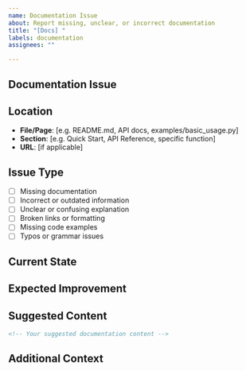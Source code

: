 ```yaml
---
name: Documentation Issue
about: Report missing, unclear, or incorrect documentation
title: "[Docs] "
labels: documentation
assignees: ""

---
```


## Documentation Issue
<!-- Describe what documentation needs to be added, updated, or fixed -->

## Location
<!-- Where is this documentation issue? -->
- **File/Page**: [e.g. README.md, API docs, examples/basic_usage.py]
- **Section**: [e.g. Quick Start, API Reference, specific function]
- **URL**: [if applicable]

## Issue Type
<!-- Check the type that best describes this issue -->
- [ ] Missing documentation
- [ ] Incorrect or outdated information
- [ ] Unclear or confusing explanation
- [ ] Broken links or formatting
- [ ] Missing code examples
- [ ] Typos or grammar issues

## Current State
<!-- What does the current documentation say (if anything)? -->
<!-- You can quote the problematic text or describe what's missing -->

## Expected Improvement
<!-- What should the documentation say instead? -->
<!-- How would you improve the clarity or completeness? -->

## Suggested Content
<!-- If you have specific suggestions for the documentation content, include them here -->
```markdown
<!-- Your suggested documentation content -->
```

## Additional Context
<!-- Any other context that would help us improve the documentation -->
<!-- Are there related examples, tutorials, or external resources we should reference? -->